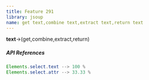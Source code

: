 ```yaml
---
title: Feature 291
library: jsoup
name: get text,combine text,extract text,return text
---
```


**text**->(get,combine,extract,return)

##### API References

```java
Elements.select.text --> 100 %
Elements.select.attr --> 33.33 %
```
